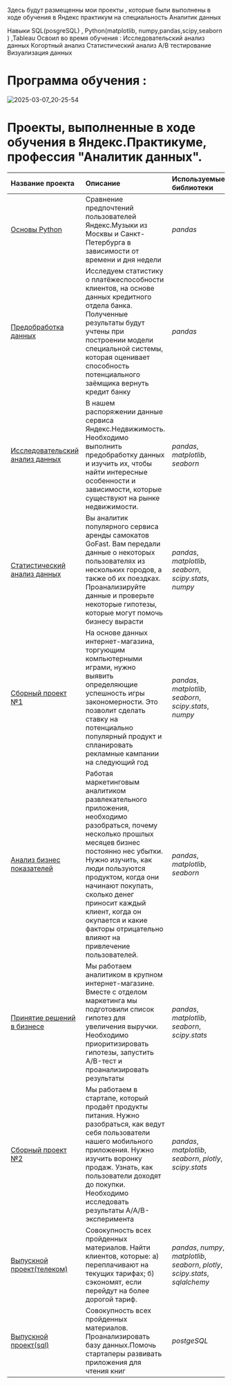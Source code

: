 Здесь будут размещенны мои проекты , которые были выполнены в ходе обучения в Яндекс практикум на специальность Аналитик данных

Навыки SQL(posgreSQL) , Python(matplotlib, numpy,pandas,scipy,seaborn ) ,Tableau
Освоил во время обучения : Исследовательский анализ данных Когортный анализ Статистический анализ A/B тестирование Визуализация данных

# Программа обучения :
![2025-03-07_20-25-54](https://github.com/user-attachments/assets/a798fcae-dbc0-4263-bf09-c50258467328)


# Проекты, выполненные в ходе обучения в Яндекс.Практикуме, профессия "Аналитик данных".

| Название проекта | Описание | Используемые библиотеки | 
| :---------------------- | :---------------------- | :---------------------- |
| [ Основы Python](https://github.com/VanLuve/Project/tree/main/1.Базовый%20python) | Сравнение предпочтений пользователей Яндекс.Музыки из Москвы и Санкт-Петербурга в зависимости от времени и дня недели | *pandas* |
| [ Предобработка данных](https://github.com/VanLuve/Project/tree/main/2.Предобработка%20данных.)| Исследуем статистику о платёжеспособности клиентов, на основе данных кредитного отдела банка. Полученные результаты будут учтены при построении модели специальной системы, которая оценивает способность потенциального заёмщика вернуть кредит банку | *pandas* |
| [ Исследовательский анализ данных](https://github.com/VanLuve/Project/tree/main/Исследовательский%20анализ%20данных) | В нашем распоряжении данные сервиса Яндекс.Недвижимость. Необходимо выполнить предобработку данных и изучить их, чтобы найти интересные особенности и зависимости, которые существуют на рынке недвижимости. | *pandas*, *matplotlib*, *seaborn* |
| [ Статистический анализ данных](https://github.com/VanLuve/Project/tree/main/Статистический%20анализ%20данных) | Вы аналитик популярного сервиса аренды самокатов GoFast. Вам передали данные о некоторых пользователях из нескольких городов, а также об их поездках. Проанализируйте данные и проверьте некоторые гипотезы, которые могут помочь бизнесу вырасти | *pandas*, *matplotlib*, *seaborn*, *scipy.stats*, *numpy*|
| [ Сборный проект №1](https://github.com/VanLuve/Project/tree/main/Сборный%20проект%201) | На основе данных интернет-магазина, торгующим компьютерными играми, нужно выявить определяющие успешность игры закономерности. Это позволит сделать ставку на потенциально популярный продукт и спланировать рекламные кампании на следующий год | *pandas*, *matplotlib*, *seaborn*, *scipy.stats*, *numpy*|
| [ Анализ бизнес показателей](https://github.com/voronovdmitriy/Yandex-Praktikum-DA/tree/main/5.%20Анализ%20бизнес%20показателей) | Работая маркетинговым аналитиком развлекательного приложения, необходимо разобраться, почему несколько прошлых месяцев бизнес постоянно нес убытки. Нужно изучить, как люди пользуются продуктом, когда они начинают покупать, сколько денег приносит каждый клиент, когда он окупается и какие факторы отрицательно влияют на привлечение пользователей. | *pandas*, *matplotlib*, *seaborn* |
| [ Принятие решений в бизнесе](https://github.com/VanLuve/Project/tree/main/Принятие%20решений%20в%20бизнесе) | Мы работаем аналитиком в крупном интернет-магазине. Вместе с отделом маркетинга мы подготовили список гипотез для увеличения выручки. Необходимо приоритизировать гипотезы, запустить A/B-тест и проанализировать результаты | *pandas*, *matplotlib*, *seaborn*, *scipy.stats* |
| [ Сборный проект №2](https://github.com/VanLuve/Project/tree/main/Сборный%20проект%202) | Мы работаем в стартапе, который продаёт продукты питания. Нужно разобраться, как ведут себя пользователи нашего мобильного приложения. Нужно изучить воронку продаж. Узнать, как пользователи доходят до покупки. Необходимо исследовать результаты A/A/B-эксперимента | *pandas*, *matplotlib*, *seaborn*, *plotly*, *scipy.stats* |
| [ Выпускной проект(телеком)](https://github.com/VanLuve/Project/tree/main/Выпускной%20проект%20(телеком)) | Совокупность всех пройденных материалов. Найти клиентов, которые: а) переплачивают на текущих тарифах; б) сэкономят, если перейдут на более дорогой тариф. | *pandas*, *numpy*, *matplotlib*, *seaborn*, *plotly*, *scipy.stats*, *sqlalchemy* |
| [ Выпускной проект(sql)](https://github.com/VanLuve/Project/tree/main/Выпускной%20проект%20SQL) | Совокупность всех пройденных материалов. Проанализировать базу данных.Помочь стартаперы развивать приложения для чтения книг| *postgeSQL* |
